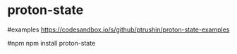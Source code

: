 # proton-state

#examples
https://codesandbox.io/s/github/ptrushin/proton-state-examples

#npm
npm install proton-state